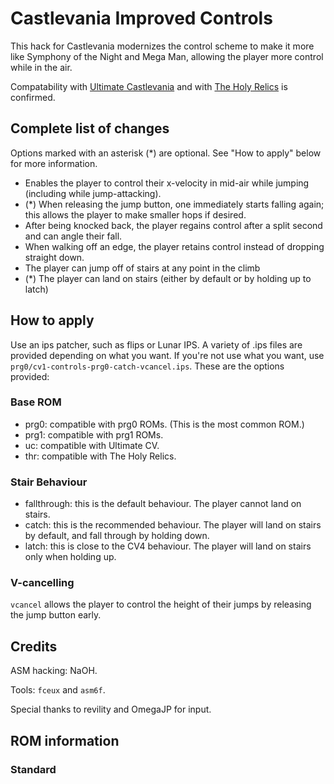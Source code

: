 # Castlevania Improved Controls

This hack for Castlevania modernizes the control scheme to make it more
like Symphony of the Night and Mega Man, allowing the player more
control while in the air.

Compatability with [Ultimate Castlevania](https://www.romhacking.net/hacks/3736/) and with [The Holy Relics](https://www.romhacking.net/hacks/3759/) is confirmed.

## Complete list of changes

Options marked with an asterisk (\*) are optional. See "How to apply" below for more information.

- Enables the player to control their x-velocity in mid-air while jumping (including while jump-attacking).
- (\*) When releasing the jump button, one immediately starts falling again; this allows the player to make smaller hops if desired.
- After being knocked back, the player regains control after a split second and can angle their fall.
- When walking off an edge, the player retains control instead of dropping straight down.
- The player can jump off of stairs at any point in the climb
- (\*) The player can land on stairs (either by default or by holding up to latch)

## How to apply

Use an ips patcher, such as flips or Lunar IPS. A variety of .ips files are provided depending on what you want.
If you're not use what you want, use `prg0/cv1-controls-prg0-catch-vcancel.ips`. These are the options provided:

### Base ROM

- prg0: compatible with prg0 ROMs. (This is the most common ROM.)
- prg1: compatible with prg1 ROMs.
- uc: compatible with Ultimate CV.
- thr: compatible with The Holy Relics.

### Stair Behaviour

- fallthrough: this is the default behaviour. The player cannot land on stairs.
- catch: this is the recommended behaviour. The player will land on stairs by default, and fall through by holding down.
- latch: this is close to the CV4 behaviour. The player will land on stairs only when holding up.

### V-cancelling

`vcancel` allows the player to control the height of their jumps by releasing the jump button early.

## Credits

ASM hacking: NaOH.

Tools: `fceux` and `asm6f`.

Special thanks to revility and OmegaJP for input.

## ROM information

### Standard

